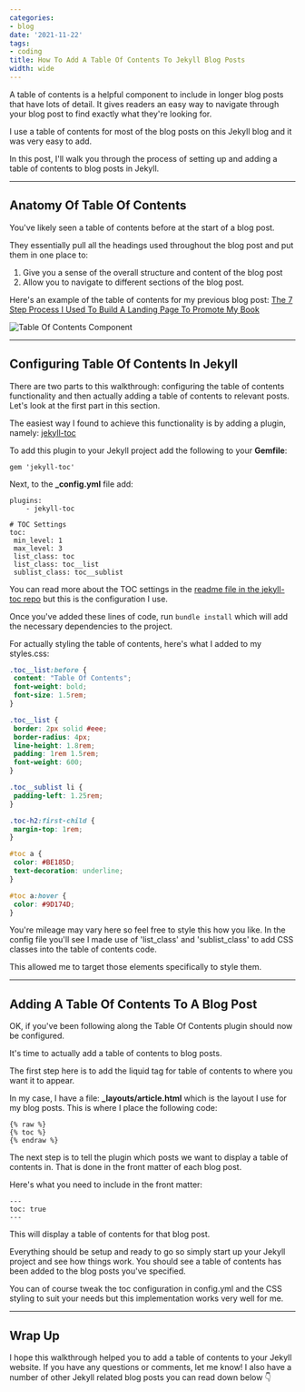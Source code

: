 ```yaml
---
categories:
- blog
date: '2021-11-22'
tags:
- coding
title: How To Add A Table Of Contents To Jekyll Blog Posts
width: wide
---
```


A table of contents is a helpful component to include in longer blog posts that have lots of detail. It gives readers an easy way to navigate through your blog post to find exactly what they're looking for.

I use a table of contents for most of the blog posts on this Jekyll blog and it was very easy to add.

In this post, I'll walk you through the process of setting up and adding a table of contents to blog posts in Jekyll.

---

## Anatomy Of Table Of Contents

You've likely seen a table of contents before at the start of a blog post. 

They essentially pull all the headings used throughout the blog post and put them in one place to:

1. Give you a sense of the overall structure and content of the blog post
2. Allow you to navigate to different sections of the blog post.

Here's an example of the table of contents for my previous blog post: [The 7 Step Process I Used To Build A Landing Page To Promote My Book](/book-landing-page)

![Table Of Contents Component](/assets/images/2021/table-of-contents.png)

---

## Configuring Table Of Contents In Jekyll

There are two parts to this walkthrough: configuring the table of contents functionality and then actually adding a table of contents to relevant posts. Let's look at the first part in this section.

The easiest way I found to achieve this functionality is by adding a plugin, namely: [jekyll-toc](https://github.com/toshimaru/jekyll-toc)

To add this plugin to your Jekyll project add the following to your **Gemfile**:

```
gem 'jekyll-toc'
```

Next, to the **_config.yml** file add:

```
plugins:
	- jekyll-toc
	
# TOC Settings
toc:
 min_level: 1
 max_level: 3
 list_class: toc
 list_class: toc__list
 sublist_class: toc__sublist
```

You can read more about the TOC settings in the [readme file in the jekyll-toc repo](https://github.com/toshimaru/jekyll-toc) but this is the configuration I use.

Once you've added these lines of code, run  ```bundle install``` which will add the necessary dependencies to the project.	

For actually styling the table of contents, here's what I added to my styles.css:

```css
.toc__list:before {
 content: "Table Of Contents";
 font-weight: bold;
 font-size: 1.5rem;
}

.toc__list {
 border: 2px solid #eee;
 border-radius: 4px;
 line-height: 1.8rem;
 padding: 1rem 1.5rem;
 font-weight: 600;
}

.toc__sublist li {
 padding-left: 1.25rem;
}

.toc-h2:first-child {
 margin-top: 1rem;
}  

#toc a {
 color: #BE185D;
 text-decoration: underline;
}

#toc a:hover {
 color: #9D174D;
}
```

You're mileage may vary here so feel free to style this how you like. In the config file you'll see I made use of 'list_class' and 'sublist_class' to add CSS classes into the table of contents code. 

This allowed me to target those elements specifically to style them.

---

## Adding A Table Of Contents To A Blog Post

OK, if you've been following along the Table Of Contents plugin should now be configured.

It's time to actually add a table of contents to blog posts.

The first step here is to add the liquid tag for table of contents to where you want it to appear. 

In my case, I have a file: **_layouts/article.html** which is the layout I use for my blog posts. This is where I place the following code:

```
{% raw %}
{% toc %}
{% endraw %}
```

The next step is to tell the plugin which posts we want to display a table of contents in. That is done in the front matter of each blog post.

Here's what you need to include in the front matter:

```
---
toc: true
---
```

This will display a table of contents for that blog post.

Everything should be setup and ready to go so simply start up your Jekyll project and see how things work. You should see a table of contents has been added to the blog posts you've specified.

You can of course tweak the toc configuration in config.yml and the CSS styling to suit your needs but this implementation works very well for me.

---

## Wrap Up

I hope this walkthrough helped you to add a table of contents to your Jekyll website. If you have any questions or comments, let me know! I also have a number of other Jekyll related blog posts you can read down below 👇